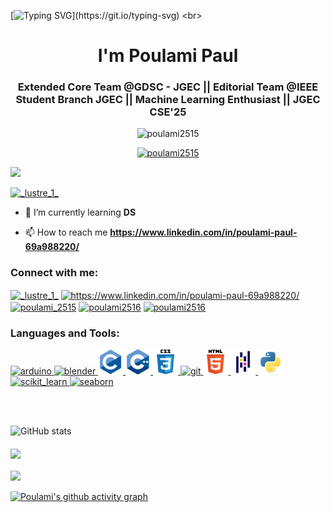 [![Typing SVG](https://readme-typing-svg.herokuapp.com?font=Serif&color=%230DDF88&size=30&center=true&vCenter=true&multiline=true&width=1000&height=250&lines=Hey+there!+👋;Welcome+to+my+profile!;I+am+a+sophomore+pursuing+B.Tech+in;Computer+Science+and+Engineering;from+JGEC.;)](https://git.io/typing-svg)
<br>

<h1 align="center">I'm Poulami Paul</h1>
<h3 align="center">Extended Core Team @GDSC - JGEC || Editorial Team @IEEE Student Branch JGEC || Machine Learning Enthusiast || JGEC CSE'25</h3>


<p align="center"> <img src="https://komarev.com/ghpvc/?username=poulami2515&label=Profile%20views&color=0e75b6&style=flat" alt="poulami2515" /> </p>

<p align="center"> <a href="https://github.com/ryo-ma/github-profile-trophy"><img src="https://github-profile-trophy.vercel.app/?username=poulami2515" alt="poulami2515" /></a> </p>

<p align="centre"> <img src="https://github.com/Riya-Panhotra/Riya-Panhotra/blob/main/image/Developer.gif?raw=true" width="800px"> </p>

<p align="left"> <a href="https://twitter.com/_lustre_1_" target="blank"><img src="https://img.shields.io/twitter/follow/_lustre_1_?logo=twitter&style=for-the-badge" alt="_lustre_1_" /></a> </p>


- 🌱 I’m currently learning **DS**

- 📫 How to reach me **https://www.linkedin.com/in/poulami-paul-69a988220/**

<h3 align="left">Connect with me:</h3>
<p align="left">
<a href="https://twitter.com/_lustre_1_" target="blank"><img align="center" src="https://raw.githubusercontent.com/rahuldkjain/github-profile-readme-generator/master/src/images/icons/Social/twitter.svg" alt="_lustre_1_" height="30" width="40" /></a>
<a href="https://www.linkedin.com/in/poulami-paul-69a988220/" target="blank"><img align="center" src="https://raw.githubusercontent.com/rahuldkjain/github-profile-readme-generator/master/src/images/icons/Social/linked-in-alt.svg" alt="https://www.linkedin.com/in/poulami-paul-69a988220/" height="30" width="40" /></a>
<a href="https://www.codechef.com/users/poulami_2515" target="blank"><img align="center" src="https://cdn.jsdelivr.net/npm/simple-icons@3.1.0/icons/codechef.svg" alt="poulami_2515" height="30" width="40" /></a>
<a href="https://www.kaggle.com/poulami2516" target="blank"><img align="center" src="https://raw.githubusercontent.com/rahuldkjain/github-profile-readme-generator/master/src/images/icons/Social/kaggle.svg" alt="poulami2516" height="30" width="40" /></a>
<a href="https://codeforces.com/profile/poulami2516" target="blank"><img align="center" src="https://raw.githubusercontent.com/rahuldkjain/github-profile-readme-generator/master/src/images/icons/Social/codeforces.svg" alt="poulami2516" height="30" width="40" /></a>
</p>

<h3 align="left">Languages and Tools:</h3>

<p align="left"> <a href="https://www.arduino.cc/" target="_blank" rel="noreferrer"> <img src="https://cdn.worldvectorlogo.com/logos/arduino-1.svg" alt="arduino" width="40" height="40"/> </a> <a href="https://www.blender.org/" target="_blank" rel="noreferrer"> <img src="https://download.blender.org/branding/community/blender_community_badge_white.svg" alt="blender" width="40" height="40"/> </a> <a href="https://www.cprogramming.com/" target="_blank" rel="noreferrer"> <img src="https://raw.githubusercontent.com/devicons/devicon/master/icons/c/c-original.svg" alt="c" width="40" height="40"/> </a> <a href="https://www.w3schools.com/cpp/" target="_blank" rel="noreferrer"> <img src="https://raw.githubusercontent.com/devicons/devicon/master/icons/cplusplus/cplusplus-original.svg" alt="cplusplus" width="40" height="40"/> </a> <a href="https://www.w3schools.com/css/" target="_blank" rel="noreferrer"> <img src="https://raw.githubusercontent.com/devicons/devicon/master/icons/css3/css3-original-wordmark.svg" alt="css3" width="40" height="40"/> </a> <a href="https://git-scm.com/" target="_blank" rel="noreferrer"> <img src="https://www.vectorlogo.zone/logos/git-scm/git-scm-icon.svg" alt="git" width="40" height="40"/> </a> <a href="https://www.w3.org/html/" target="_blank" rel="noreferrer"> <img src="https://raw.githubusercontent.com/devicons/devicon/master/icons/html5/html5-original-wordmark.svg" alt="html5" width="40" height="40"/> </a> <a href="https://pandas.pydata.org/" target="_blank" rel="noreferrer"> <img src="https://raw.githubusercontent.com/devicons/devicon/2ae2a900d2f041da66e950e4d48052658d850630/icons/pandas/pandas-original.svg" alt="pandas" width="40" height="40"/> </a> <a href="https://www.python.org" target="_blank" rel="noreferrer"> <img src="https://raw.githubusercontent.com/devicons/devicon/master/icons/python/python-original.svg" alt="python" width="40" height="40"/> </a> <a href="https://scikit-learn.org/" target="_blank" rel="noreferrer"> <img src="https://upload.wikimedia.org/wikipedia/commons/0/05/Scikit_learn_logo_small.svg" alt="scikit_learn" width="40" height="40"/> </a> <a href="https://seaborn.pydata.org/" target="_blank" rel="noreferrer"> <img src="https://seaborn.pydata.org/_images/logo-mark-lightbg.svg" alt="seaborn" width="40" height="40"/> </a> </p>


<br><br>

![GitHub stats](https://github-readme-stats.vercel.app/api?username=Poulami2515&show_icons=true&theme=tokyonight)
<br><br>
<img align="center" src ="https://github-readme-streak-stats.herokuapp.com?user=Poulami2515&theme=tokyonight&hide_border=false&background=FFFFFF00">
<br><br>
<a href="https://github-readme-stats.vercel.app/api/top-langs/?username=Poulami2515&langs_count=10&theme=tokyonight&layout=compact">
  <img align="center" src="https://github-readme-stats.vercel.app/api/top-langs/?username=Poulami2515&langs_count=10&theme=tokyonight&layout=compact" />
</a>
<br><br>
<a href="https://github.com/ashutosh00710/github-readme-activity-graph">
  <img align="mid" alt="Poulami's github activity graph" src="https://activity-graph.herokuapp.com/graph?username=Poulami2515&theme=gotham&line=0ddf88&point=7bedbe&area=true" />
</a>


